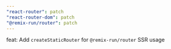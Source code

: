 ```yaml
---
"react-router": patch
"react-router-dom": patch
"@remix-run/router": patch
---
```


feat: Add `createStaticRouter` for `@remix-run/router` SSR usage
